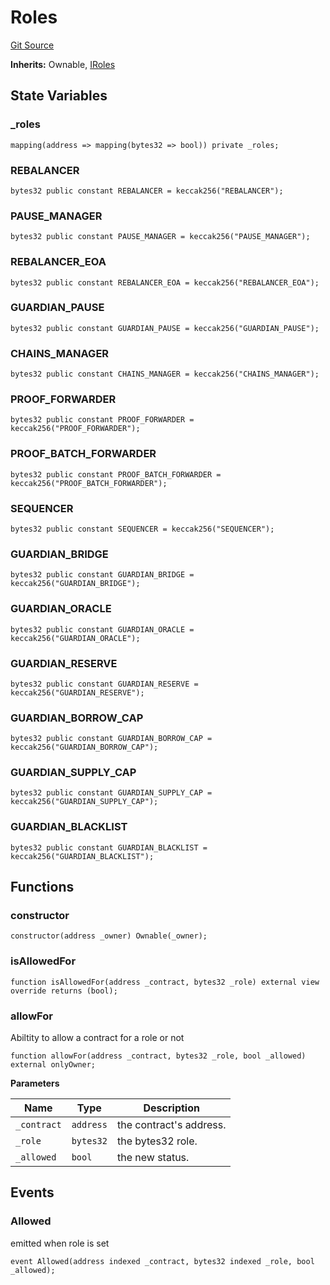 # Roles
[Git Source](https://github.com/malda-protocol/malda-lending/blob/076616677457911e7c8925ff7d5fe2dec2ca1497/src\Roles.sol)

**Inherits:**
Ownable, [IRoles](/src\interfaces\IRoles.sol\interface.IRoles.md)


## State Variables
### _roles

```solidity
mapping(address => mapping(bytes32 => bool)) private _roles;
```


### REBALANCER

```solidity
bytes32 public constant REBALANCER = keccak256("REBALANCER");
```


### PAUSE_MANAGER

```solidity
bytes32 public constant PAUSE_MANAGER = keccak256("PAUSE_MANAGER");
```


### REBALANCER_EOA

```solidity
bytes32 public constant REBALANCER_EOA = keccak256("REBALANCER_EOA");
```


### GUARDIAN_PAUSE

```solidity
bytes32 public constant GUARDIAN_PAUSE = keccak256("GUARDIAN_PAUSE");
```


### CHAINS_MANAGER

```solidity
bytes32 public constant CHAINS_MANAGER = keccak256("CHAINS_MANAGER");
```


### PROOF_FORWARDER

```solidity
bytes32 public constant PROOF_FORWARDER = keccak256("PROOF_FORWARDER");
```


### PROOF_BATCH_FORWARDER

```solidity
bytes32 public constant PROOF_BATCH_FORWARDER = keccak256("PROOF_BATCH_FORWARDER");
```


### SEQUENCER

```solidity
bytes32 public constant SEQUENCER = keccak256("SEQUENCER");
```


### GUARDIAN_BRIDGE

```solidity
bytes32 public constant GUARDIAN_BRIDGE = keccak256("GUARDIAN_BRIDGE");
```


### GUARDIAN_ORACLE

```solidity
bytes32 public constant GUARDIAN_ORACLE = keccak256("GUARDIAN_ORACLE");
```


### GUARDIAN_RESERVE

```solidity
bytes32 public constant GUARDIAN_RESERVE = keccak256("GUARDIAN_RESERVE");
```


### GUARDIAN_BORROW_CAP

```solidity
bytes32 public constant GUARDIAN_BORROW_CAP = keccak256("GUARDIAN_BORROW_CAP");
```


### GUARDIAN_SUPPLY_CAP

```solidity
bytes32 public constant GUARDIAN_SUPPLY_CAP = keccak256("GUARDIAN_SUPPLY_CAP");
```


### GUARDIAN_BLACKLIST

```solidity
bytes32 public constant GUARDIAN_BLACKLIST = keccak256("GUARDIAN_BLACKLIST");
```


## Functions
### constructor


```solidity
constructor(address _owner) Ownable(_owner);
```

### isAllowedFor


```solidity
function isAllowedFor(address _contract, bytes32 _role) external view override returns (bool);
```

### allowFor

Abiltity to allow a contract for a role or not


```solidity
function allowFor(address _contract, bytes32 _role, bool _allowed) external onlyOwner;
```
**Parameters**

|Name|Type|Description|
|----|----|-----------|
|`_contract`|`address`|the contract's address.|
|`_role`|`bytes32`|the bytes32 role.|
|`_allowed`|`bool`|the new status.|


## Events
### Allowed
emitted when role is set


```solidity
event Allowed(address indexed _contract, bytes32 indexed _role, bool _allowed);
```

